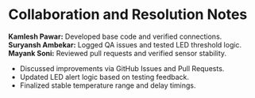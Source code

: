 # Collaboration and Resolution Notes

**Kamlesh Pawar:** Developed base code and verified connections.  
**Suryansh Ambekar:** Logged QA issues and tested LED threshold logic.  
**Mayank Soni:** Reviewed pull requests and verified sensor stability.

- Discussed improvements via GitHub Issues and Pull Requests.
- Updated LED alert logic based on testing feedback.
- Finalized stable temperature range and delay timings.
